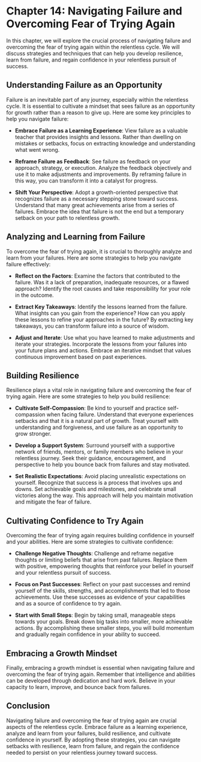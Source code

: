 Chapter 14: Navigating Failure and Overcoming Fear of Trying Again
==================================================================

In this chapter, we will explore the crucial process of navigating failure and overcoming the fear of trying again within the relentless cycle. We will discuss strategies and techniques that can help you develop resilience, learn from failure, and regain confidence in your relentless pursuit of success.

Understanding Failure as an Opportunity
---------------------------------------

Failure is an inevitable part of any journey, especially within the relentless cycle. It is essential to cultivate a mindset that sees failure as an opportunity for growth rather than a reason to give up. Here are some key principles to help you navigate failure:

* **Embrace Failure as a Learning Experience**: View failure as a valuable teacher that provides insights and lessons. Rather than dwelling on mistakes or setbacks, focus on extracting knowledge and understanding what went wrong.

* **Reframe Failure as Feedback**: See failure as feedback on your approach, strategy, or execution. Analyze the feedback objectively and use it to make adjustments and improvements. By reframing failure in this way, you can transform it into a catalyst for progress.

* **Shift Your Perspective**: Adopt a growth-oriented perspective that recognizes failure as a necessary stepping stone toward success. Understand that many great achievements arise from a series of failures. Embrace the idea that failure is not the end but a temporary setback on your path to relentless growth.

Analyzing and Learning from Failure
-----------------------------------

To overcome the fear of trying again, it is crucial to thoroughly analyze and learn from your failures. Here are some strategies to help you navigate failure effectively:

* **Reflect on the Factors**: Examine the factors that contributed to the failure. Was it a lack of preparation, inadequate resources, or a flawed approach? Identify the root causes and take responsibility for your role in the outcome.

* **Extract Key Takeaways**: Identify the lessons learned from the failure. What insights can you gain from the experience? How can you apply these lessons to refine your approaches in the future? By extracting key takeaways, you can transform failure into a source of wisdom.

* **Adjust and Iterate**: Use what you have learned to make adjustments and iterate your strategies. Incorporate the lessons from your failures into your future plans and actions. Embrace an iterative mindset that values continuous improvement based on past experiences.

Building Resilience
-------------------

Resilience plays a vital role in navigating failure and overcoming the fear of trying again. Here are some strategies to help you build resilience:

* **Cultivate Self-Compassion**: Be kind to yourself and practice self-compassion when facing failure. Understand that everyone experiences setbacks and that it is a natural part of growth. Treat yourself with understanding and forgiveness, and use failure as an opportunity to grow stronger.

* **Develop a Support System**: Surround yourself with a supportive network of friends, mentors, or family members who believe in your relentless journey. Seek their guidance, encouragement, and perspective to help you bounce back from failures and stay motivated.

* **Set Realistic Expectations**: Avoid placing unrealistic expectations on yourself. Recognize that success is a process that involves ups and downs. Set achievable goals and milestones, and celebrate small victories along the way. This approach will help you maintain motivation and mitigate the fear of failure.

Cultivating Confidence to Try Again
-----------------------------------

Overcoming the fear of trying again requires building confidence in yourself and your abilities. Here are some strategies to cultivate confidence:

* **Challenge Negative Thoughts**: Challenge and reframe negative thoughts or limiting beliefs that arise from past failures. Replace them with positive, empowering thoughts that reinforce your belief in yourself and your relentless pursuit of success.

* **Focus on Past Successes**: Reflect on your past successes and remind yourself of the skills, strengths, and accomplishments that led to those achievements. Use these successes as evidence of your capabilities and as a source of confidence to try again.

* **Start with Small Steps**: Begin by taking small, manageable steps towards your goals. Break down big tasks into smaller, more achievable actions. By accomplishing these smaller steps, you will build momentum and gradually regain confidence in your ability to succeed.

Embracing a Growth Mindset
--------------------------

Finally, embracing a growth mindset is essential when navigating failure and overcoming the fear of trying again. Remember that intelligence and abilities can be developed through dedication and hard work. Believe in your capacity to learn, improve, and bounce back from failures.

Conclusion
----------

Navigating failure and overcoming the fear of trying again are crucial aspects of the relentless cycle. Embrace failure as a learning experience, analyze and learn from your failures, build resilience, and cultivate confidence in yourself. By adopting these strategies, you can navigate setbacks with resilience, learn from failure, and regain the confidence needed to persist on your relentless journey toward success.
